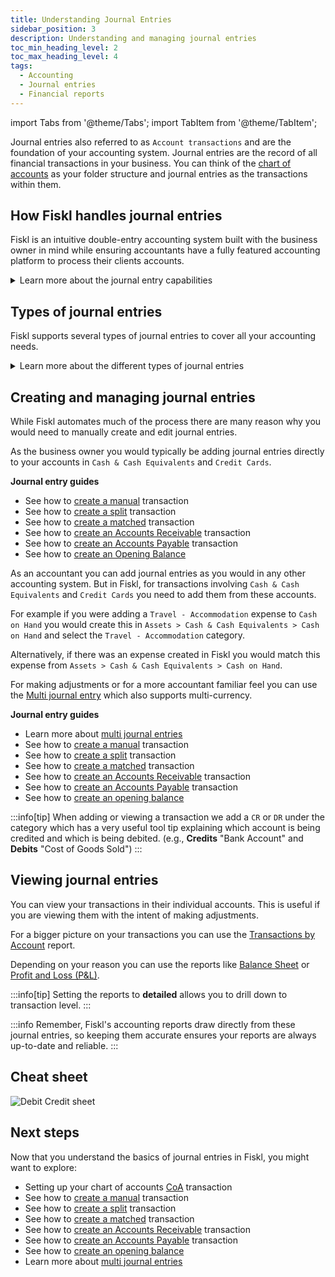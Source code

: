 ```yaml
---
title: Understanding Journal Entries
sidebar_position: 3
description: Understanding and managing journal entries
toc_min_heading_level: 2
toc_max_heading_level: 4
tags:
  - Accounting
  - Journal entries
  - Financial reports
---
```

import Tabs from '@theme/Tabs';
import TabItem from '@theme/TabItem';

Journal entries also referred to as `Account transactions` and are the foundation of your accounting system. Journal entries are the record of all financial transactions in your business. You can think of the [chart of accounts](../chart-of-accounts.md) as your folder structure and journal entries as the transactions within them.

## How Fiskl handles journal entries

Fiskl is an intuitive double-entry accounting system built with the business owner in mind while ensuring accountants have a fully featured accounting platform to process their clients accounts.

<details>
<summary>Learn more about the journal entry capabilities</summary>

1. **Multi-currency support**: Full multi-currency support. cross-currency matching, splitting and internal transfers, multi-currency chart of accounts and full multi-currency reporting
1. **Automatic creation**: Most journal entries are created automatically when you record transactions like sales, purchases, or bank transfers. Accounts receivables are automatically managed for invoices and payments. Banking feeds and imports automatically generate their respective journal entries
1. **Real-time**: All reports and balances are generated in real-time. There is no possibility of stale data in your financial reports or balances
1. **Fully featured on mobile**: You can view and manage journal entries from both the web interface and mobile app
1. **Accounting methods**: You can switch between cash and accrual without any effect to the underlying data due to our real time approach

</details>

## Types of journal entries

Fiskl supports several types of journal entries to cover all your accounting needs.

<details>
<summary>Learn more about the different types of journal entries </summary>

1. **Standard journal entries**: For regular income and expense transactions
1. **Multi journal entries**: For accountants to create several entries in one transaction
1. **Split transactions**: When a single transaction affects multiple accounts
1. **Matched transactions**: For reconciling bank statements with your records
1. **Internal transfers**: For moving money between your own accounts
1. **Multi-currency transactions**: For dealing with different currency transactions
1. **Opening Balances**: To set up your initial account balances when starting

</details>

## Creating and managing journal entries

While Fiskl automates much of the process there are many reason why you would need to manually create and edit journal entries.

<Tabs>
  <TabItem value="businessOwner" label="Business owner" default>

  As the business owner you would typically be adding journal entries directly to your accounts in `Cash & Cash Equivalents` and `Credit Cards`.

   **Journal entry guides**

  - See how to [create a manual](Journal-Entry-Guides/create-manual-transactions.md) transaction
  - See how to [create a split](Journal-Entry-Guides/create-manual-transactions.md) transaction
  - See how to [create a matched](Journal-Entry-Guides/create-manual-transactions.md) transaction
  - See how to [create an Accounts Receivable](Journal-Entry-Guides/create-manual-transactions.md) transaction
  - See how to [create an Accounts Payable](Journal-Entry-Guides/create-manual-transactions.md) transaction
  - See how to [create an Opening Balance](Journal-Entry-Guides/create-manual-transactions.md)

  </TabItem>
    <TabItem value="accountant" label="Accountant" default>

 As an accountant you can add journal entries as you would in any other accounting system. But in Fiskl, for transactions involving `Cash & Cash Equivalents` and `Credit Cards` you need to add them from these accounts.

 For example if you were adding a `Travel - Accommodation` expense to `Cash on Hand` you would create this in `Assets > Cash & Cash Equivalents > Cash on Hand` and select the `Travel - Accommodation` category.

 Alternatively, if there was an expense created in Fiskl you would match this expense from `Assets > Cash & Cash Equivalents > Cash on Hand`.

For making adjustments or for a more accountant familiar feel you can use the [Multi journal entry](multi-journal-entries) which also supports multi-currency.

 **Journal entry guides**

 - Learn more about [multi journal entries](multi-journal-entries)
  - See how to [create a manual](Journal-Entry-Guides/create-manual-transactions.md) transaction
  - See how to [create a split](Journal-Entry-Guides/create-manual-transactions.md) transaction
  - See how to [create a matched](Journal-Entry-Guides/create-manual-transactions.md) transaction
  - See how to [create an Accounts Receivable](Journal-Entry-Guides/create-manual-transactions.md) transaction
  - See how to [create an Accounts Payable](Journal-Entry-Guides/create-manual-transactions.md) transaction
  - See how to [create an opening balance](Journal-Entry-Guides/create-manual-transactions.md)

  </TabItem>

  </Tabs>


:::info[tip]
When adding or viewing a transaction we add a `CR` or `DR` under the category which has a very useful tool tip explaining which account is being credited and which is being debited. (e.g., **Credits** "Bank Account" and **Debits** "Cost of Goods Sold")
:::

## Viewing journal entries

You can view your transactions in their individual accounts. This is useful if you are viewing them with the intent of making adjustments.

For a bigger picture on your transactions you can use the [Transactions by Account](../Reports/transactions-by-account) report.

Depending on your reason you can use the reports like [Balance Sheet](../Reports/balance-sheet) or [Profit and Loss (P&L)](../Reports/profit-and-loss).

:::info[tip]
Setting the reports to **detailed** allows you to drill down to transaction level.
:::

:::info
Remember, Fiskl's accounting reports draw directly from these journal entries, so keeping them accurate ensures your reports are always up-to-date and reliable.
:::

## Cheat sheet

![Debit Credit sheet](/img/acounting/account-table.png)

## Next steps

Now that you understand the basics of journal entries in Fiskl, you might want to explore:

  - Setting up your chart of accounts [CoA](../chart-of-accounts) transaction
  - See how to [create a manual](Journal-Entry-Guides/create-manual-transactions.md) transaction
  - See how to [create a split](Journal-Entry-Guides/create-manual-transactions.md) transaction
  - See how to [create a matched](Journal-Entry-Guides/create-manual-transactions.md) transaction
  - See how to [create an Accounts Receivable](Journal-Entry-Guides/create-manual-transactions.md) transaction
  - See how to [create an Accounts Payable](Journal-Entry-Guides/create-manual-transactions.md) transaction
  - See how to [create an opening balance](Journal-Entry-Guides/create-manual-transactions.md)
  - Learn more about [multi journal entries](multi-journal-entries)
